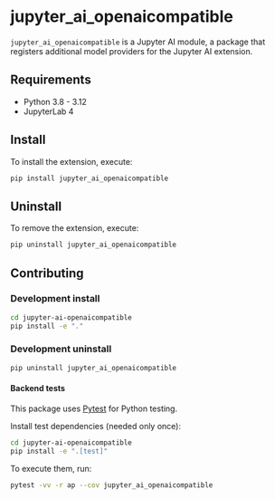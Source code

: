 # jupyter_ai_openaicompatible

`jupyter_ai_openaicompatible` is a Jupyter AI module, a package
that registers additional model providers for the Jupyter AI
extension.

## Requirements

- Python 3.8 - 3.12
- JupyterLab 4

## Install

To install the extension, execute:

```bash
pip install jupyter_ai_openaicompatible
```

## Uninstall

To remove the extension, execute:

```bash
pip uninstall jupyter_ai_openaicompatible
```

## Contributing

### Development install

```bash
cd jupyter-ai-openaicompatible
pip install -e "."
```

### Development uninstall

```bash
pip uninstall jupyter_ai_openaicompatible
```

#### Backend tests

This package uses [Pytest](https://docs.pytest.org/) for Python testing.

Install test dependencies (needed only once):

```sh
cd jupyter-ai-openaicompatible
pip install -e ".[test]"
```

To execute them, run:

```sh
pytest -vv -r ap --cov jupyter_ai_openaicompatible
```
